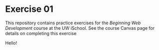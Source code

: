 # Exercise 01

This repository contains practice exercises for the _Beginning Web Development_ course at the UW iSchool. See the course Canvas page for details on completing this exercise

Hello!